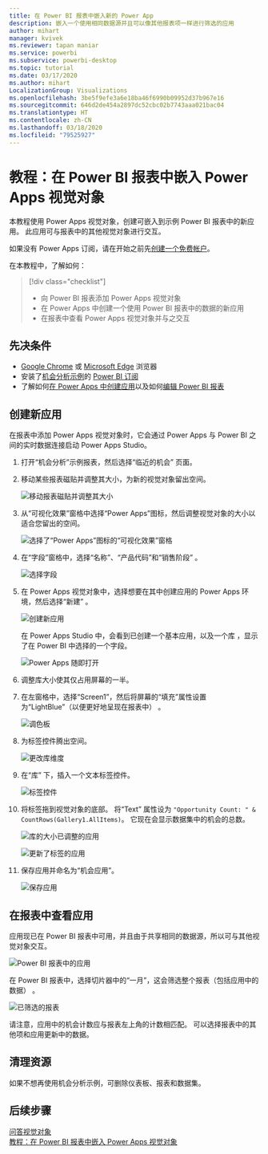 ```yaml
---
title: 在 Power BI 报表中嵌入新的 Power App
description: 嵌入一个使用相同数据源并且可以像其他报表项一样进行筛选的应用
author: mihart
manager: kvivek
ms.reviewer: tapan maniar
ms.service: powerbi
ms.subservice: powerbi-desktop
ms.topic: tutorial
ms.date: 03/17/2020
ms.author: mihart
LocalizationGroup: Visualizations
ms.openlocfilehash: 3be5f9efe3a6e18ba46f6990b09952d37b967e16
ms.sourcegitcommit: 646d2de454a2897dc52cbc02b7743aaa021bac04
ms.translationtype: HT
ms.contentlocale: zh-CN
ms.lasthandoff: 03/18/2020
ms.locfileid: "79525927"
---
```

# <a name="tutorial-embed-a-power-apps-visual-in-a-power-bi-report"></a>教程：在 Power BI 报表中嵌入 Power Apps 视觉对象

本教程使用 Power Apps 视觉对象，创建可嵌入到示例 Power BI 报表中的新应用。 此应用可与报表中的其他视觉对象进行交互。

如果没有 Power Apps 订阅，请在开始之前先[创建一个免费帐户](https://web.powerapps.com/signup?redirect=marketing&email=)。

在本教程中，了解如何：
> [!div class="checklist"]
> * 向 Power BI 报表添加 Power Apps 视觉对象
> * 在 Power Apps 中创建一个使用 Power BI 报表中的数据的新应用
> * 在报表中查看 Power Apps 视觉对象并与之交互

## <a name="prerequisites"></a>先决条件

* [Google Chrome](https://www.google.com/chrome/browser/) 或 [Microsoft Edge](https://www.microsoft.com/windows/microsoft-edge) 浏览器
* 安装了[机会分析示例](https://docs.microsoft.com/power-bi/sample-opportunity-analysis#get-the-content-pack-for-this-sample)的 [Power BI 订阅](https://docs.microsoft.com/power-bi/service-self-service-signup-for-power-bi)
* 了解如何[在 Power Apps 中创建应用](https://docs.microsoft.com/powerapps/maker/canvas-apps/data-platform-create-app-scratch)以及如何[编辑 Power BI 报表](https://docs.microsoft.com/power-bi/service-the-report-editor-take-a-tour)



## <a name="create-a-new-app"></a>创建新应用
在报表中添加 Power Apps 视觉对象时，它会通过 Power Apps 与 Power BI 之间的实时数据连接启动 Power Apps Studio。

1. 打开“机会分析”示例报表，然后选择“临近的机会”  页面。 


2. 移动某些报表磁贴并调整其大小，为新的视觉对象留出空间。

    ![移动报表磁贴并调整其大小](media/power-bi-visualization-powerapp/power-bi-report-page.jpg)

2. 从“可视化效果”窗格中选择“Power Apps”图标，然后调整视觉对象的大小以适合您留出的空间。

    ![选择了“Power Apps”图标的“可视化效果”窗格](media/power-bi-visualization-powerapp/power-bi-powerapps-icon.jpg)

3. 在“字段”窗格中，选择“名称”、“产品代码”和“销售阶段”     。 

    ![选择字段](media/power-bi-visualization-powerapp/power-bi-fields.jpg)

4. 在 Power Apps 视觉对象中，选择想要在其中创建应用的 Power Apps 环境，然后选择“新建”  。

    ![创建新应用](media/power-bi-visualization-powerapp/power-bi-create-new-powerapp.png)

    在 Power Apps Studio 中，会看到已创建一个基本应用，以及一个库  ，显示了在 Power BI 中选择的一个字段。

    ![Power Apps 随即打开](media/power-bi-visualization-powerapp/power-bi-power-app.png)

5.  调整库大小使其仅占用屏幕的一半。 

6. 在左窗格中，选择“Screen1”，然后将屏幕的“填充”属性设置为“LightBlue”（以便更好地呈现在报表中）   。

    ![调色板](media/power-bi-visualization-powerapp/power-bi-powerapps-fill.png)

6. 为标签控件腾出空间。 

    ![更改库维度](media/power-bi-visualization-powerapp/power-bi-powerapps-gallery.png)


8. 在“库”  下，插入一个文本标签控件。

   ![标签控件](media/power-bi-visualization-powerapp/power-bi-label.png)

7. 将标签拖到视觉对象的底部。 将“Text”  属性设为 `"Opportunity Count: " & CountRows(Gallery1.AllItems)`。 它现在会显示数据集中的机会的总数。

    ![库的大小已调整的应用](media/power-bi-visualization-powerapp/power-bi-power-app-label.png)

    ![更新了标签的应用](media/power-bi-visualization-powerapp/power-bi-label-live.png)

7. 保存应用并命名为“机会应用”。 

    ![保存应用](media/power-bi-visualization-powerapp/power-bi-save-powerapp.png)


## <a name="view-the-app-in-the-report"></a>在报表中查看应用
应用现已在 Power BI 报表中可用，并且由于共享相同的数据源，所以可与其他视觉对象交互。

![Power BI 报表中的应用](media/power-bi-visualization-powerapp/power-bi-powerapps-visual.png)

在 Power BI 报表中，选择切片器中的“一月”，这会筛选整个报表（包括应用中的数据）  。

![已筛选的报表](media/power-bi-visualization-powerapp/power-bi-last.png)

请注意，应用中的机会计数应与报表左上角的计数相匹配。 可以选择报表中的其他项和应用更新中的数据。


## <a name="clean-up-resources"></a>清理资源
如果不想再使用机会分析示例，可删除仪表板、报表和数据集。


## <a name="next-steps"></a>后续步骤
[问答视觉对象](power-bi-visualization-types-for-reports-and-q-and-a.md)    
[教程：在 Power BI 报表中嵌入 Power Apps 视觉对象](https://docs.microsoft.com/powerapps/maker/canvas-apps/powerapps-custom-visual)